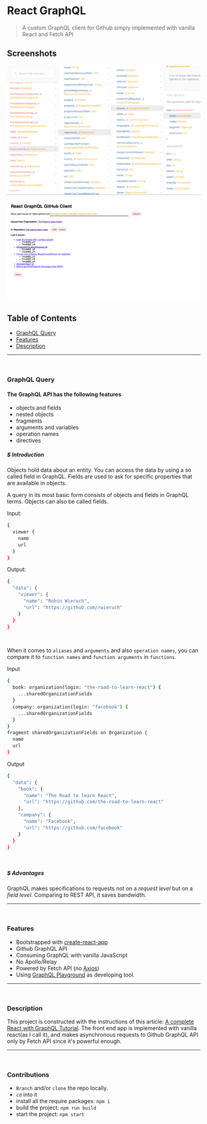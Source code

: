 # React GraphQL

> A custom GraphQL client for Github simply implemented with vanilla React and Fetch API

## Screenshots

![An awesome example image](screenshots/1.png)

![An awesome example image](screenshots/2.png)

## Table of Contents

- [GraphQL Query](#graphql-query)
- [Features](#features)
- [Description](#description)

----
</br>

### GraphQL Query

#### The GraphQL API has the following features

- objects and fields
- nested objects
- fragments
- arguments and variables
- operation names
- directives

##### $ Introduction

Objects hold data about an entity. You can access the data by using a so called field in GraphQL. Fields are used to ask for specific properties that are available in objects.

A query in its most basic form consists of objects and fields in GraphQL terms. Objects can also be called fields.

Input:

```bash
{
  viewer {
    name
    url
  }
}
```

Output:

```bash
{
  "data": {
    "viewer": {
      "name": "Robin Wieruch",
      "url": "https://github.com/rwieruch"
    }
  }
}
```

</br>

When it comes to `aliases` and `arguments` and also `operation names`, you can compare it to `function names` and `function arguments` in `functions`.

Input

```bash
{
  book: organization(login: "the-road-to-learn-react") {
    ...sharedOrganizationFields
  }
  company: organization(login: "facebook") {
    ...sharedOrganizationFields
  }
}
fragment sharedOrganizationFields on Organization {
  name
  url
}
```

Output

```bash
{
  "data": {
    "book": {
      "name": "The Road to learn React",
      "url": "https://github.com/the-road-to-learn-react"
    },
    "company": {
      "name": "Facebook",
      "url": "https://github.com/facebook"
    }
  }
}
```

</br>

##### $ Advantages

GraphQL makes specifications to requests not on a *request level* but on a *field level*. Comparing to REST API, it saves bandwidth.

----
</br>

### Features

- Bootstrapped with [create-react-app](https://github.com/facebook/create-react-app)
- Github GraphQL API
- Consuming GraphQL with vanilla JavaScript
- No Apollo/Relay
- Powered by Fetch API (no [Axios](https://github.com/axios/axios))
- Using [GraphQL Playground](https://github.com/graphcool/graphql-playground) as developing tool.

----
</br>

### Description

This project is constructed with the instructions of this article: [A complete React with GraphQL Tutorial](https://www.robinwieruch.de/react-with-graphql-tutorial/#graphql-query-github-api). The front end app is implemented with vanilla react(as I call it), and makes asynchronous requests to Github GraphQL API only by Fetch API since it's powerful enough.

----
</br>

### Contributions

- `Branch` and/or `clone` the repo locally.
- `cd` into it
- install all the require packages: `npm i`
- build the project: `npm run build`
- start the project: `npm start`